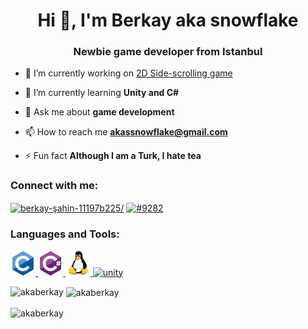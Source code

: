 <h1 align="center">Hi 👋, I'm Berkay aka snowflake</h1>
<h3 align="center">Newbie game developer from Istanbul</h3>

- 🔭 I’m currently working on [2D Side-scrolling game](https://github.com/akaberkay/Side-Scrolling-Project)

- 🌱 I’m currently learning **Unity and C#**

- 💬 Ask me about **game development**

- 📫 How to reach me **akassnowflake@gmail.com**

- ⚡ Fun fact **Although I am a Turk, I hate tea**

<h3 align="left">Connect with me:</h3>
<p align="left">
<a href="https://linkedin.com/in/berkay-şahin-11197b225/" target="blank"><img align="center" src="https://raw.githubusercontent.com/rahuldkjain/github-profile-readme-generator/master/src/images/icons/Social/linked-in-alt.svg" alt="berkay-şahin-11197b225/" height="30" width="40" /></a>
<a href="https://discord.gg/#9282" target="blank"><img align="center" src="https://raw.githubusercontent.com/rahuldkjain/github-profile-readme-generator/master/src/images/icons/Social/discord.svg" alt="#9282" height="30" width="40" /></a>
</p>

<h3 align="left">Languages and Tools:</h3>
<p align="left"> <a href="https://www.cprogramming.com/" target="_blank" rel="noreferrer"> <img src="https://raw.githubusercontent.com/devicons/devicon/master/icons/c/c-original.svg" alt="c" width="40" height="40"/> </a> <a href="https://www.w3schools.com/cs/" target="_blank" rel="noreferrer"> <img src="https://raw.githubusercontent.com/devicons/devicon/master/icons/csharp/csharp-original.svg" alt="csharp" width="40" height="40"/> </a> <a href="https://www.linux.org/" target="_blank" rel="noreferrer"> <img src="https://raw.githubusercontent.com/devicons/devicon/master/icons/linux/linux-original.svg" alt="linux" width="40" height="40"/> </a> <a href="https://unity.com/" target="_blank" rel="noreferrer"> <img src="https://www.vectorlogo.zone/logos/unity3d/unity3d-icon.svg" alt="unity" width="40" height="40"/> </a> </p>

<p><img align="left" src="https://github-readme-stats.vercel.app/api/top-langs?username=akaberkay&show_icons=true&theme=dark&title_color=b6e8f7&text_color=b6e8f7&hide_border=true&locale=en&layout=compact" alt="akaberkay" /></p>

<p>&nbsp;<img align="center" src="https://github-readme-stats.vercel.app/api?username=akaberkay&show_icons=true&theme=dark&title_color=b6e8f7&text_color=b6e8f7&bg_color=000000&hide_border=true&locale=en" alt="akaberkay" /></p>

<p><img align="center" src="https://github-readme-streak-stats.herokuapp.com/?user=akaberkay&theme=dark" alt="akaberkay" /></p>

